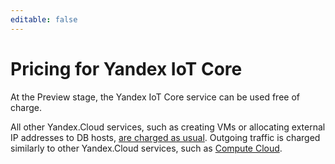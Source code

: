 ```yaml
---
editable: false
---
```

# Pricing for Yandex IoT Core

At the Preview stage, the Yandex IoT Core service can be used free of charge.

All other Yandex.Cloud services, such as creating VMs or allocating external IP addresses to DB hosts, [are charged as usual](../billing/pricing.md). Outgoing traffic is charged similarly to other Yandex.Cloud services, such as [Compute Cloud](../compute/pricing.md#prices-traffic).
